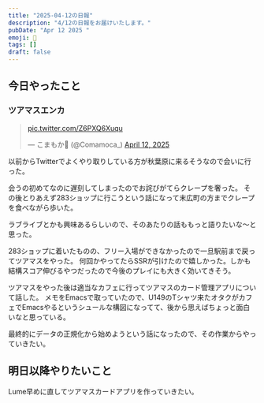```yaml
---
title: "2025-04-12の日報"
description: "4/12の日報をお届けいたします。"
pubDate: "Apr 12 2025 "
emoji: 🦊
tags: []
draft: false
---
```


## 今日やったこと

### ツアマスエンカ

<blockquote class="twitter-tweet"><p lang="zxx" dir="ltr"><a href="https://t.co/Z6PXQ6Xuqu">pic.twitter.com/Z6PXQ6Xuqu</a></p>&mdash; こまもか🦊 (@Comamoca_) <a href="https://twitter.com/Comamoca_/status/1910946945994244188?ref_src=twsrc%5Etfw">April 12, 2025</a></blockquote> <script async src="https://platform.twitter.com/widgets.js" charset="utf-8"></script>

以前からTwitterでよくやり取りしている方が秋葉原に来るそうなので会いに行った。

会うの初めてなのに遅刻してしまったのでお詫びがてらクレープを奢った。
その後とりあえず283ショップに行こうという話になって末広町の方までクレープを食べながら歩いた。

ラブライブとかも興味あるらしいので、そのあたりの話ももっと語りたいな〜と思った。

283ショップに着いたものの、フリー入場ができなかったので一旦駅前まで戻ってツアマスをやった。
何回かやってたらSSRが引けたので嬉しかった。しかも結構スコア伸びるやつだったので今後のプレイにも大きく効いてきそう。

ツアマスをやった後は適当なカフェに行ってツアマスのカード管理アプリについて話した。
メモをEmacsで取っていたので、U149のTシャツ来たオタクがカフェでEmacsやるというシュールな構図になってて、後から思えばちょっと面白いなと思っている。

最終的にデータの正規化から始めようという話になったので、その作業からやっていきたい。

## 明日以降やりたいこと

Lume早めに直してツアマスカードアプリを作っていきたい。
